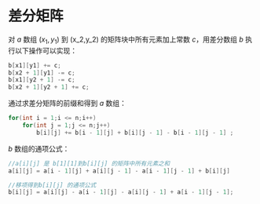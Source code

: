 # 差分矩阵

对 $a$ 数组 $(x_1,y_1)$ 到 (x_2,y_2) 的矩阵块中所有元素加上常数 $c$，用差分数组 $b$ 执行以下操作可以实现：

```c++
b[x1][y1] += c;
b[x2 + 1][y1] -= c;
b[x1][y2 + 1] -= c;
b[x2 + 1][y2 + 1] += c;
```

通过求差分矩阵的前缀和得到 $a$ 数组：

```c++
for(int i = 1;i <= n;i++)
    for(int j = 1;j <= n;j++)
        b[i][j] += b[i - 1][j] + b[i][j - 1] - b[i - 1][j - 1] ;
```

$b$ 数组的通项公式：

```c++
//a[i][j] 是 b[1][1]到b[i][j] 的矩阵中所有元素之和
a[i][j] = a[i - 1][j] + a[i][j - 1] - a[i - 1][j - 1] + b[i][j]

//移项得到b[i][j] 的通项公式
b[i][j] = a[i][j] - a[i - 1][j] - a[i][j - 1] + a[i - 1][j - 1];
```